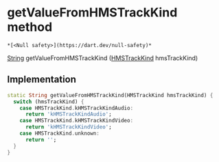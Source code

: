 


# getValueFromHMSTrackKind method




    *[<Null safety>](https://dart.dev/null-safety)*




[String](https://api.flutter.dev/flutter/dart-core/String-class.html) getValueFromHMSTrackKind
([HMSTrackKind](../../enum_hms_track_kind/HMSTrackKind-class.md) hmsTrackKind)








## Implementation

```dart
static String getValueFromHMSTrackKind(HMSTrackKind hmsTrackKind) {
  switch (hmsTrackKind) {
    case HMSTrackKind.kHMSTrackKindAudio:
      return 'kHMSTrackKindAudio';
    case HMSTrackKind.kHMSTrackKindVideo:
      return 'kHMSTrackKindVideo';
    case HMSTrackKind.unknown:
      return '';
  }
}
```








